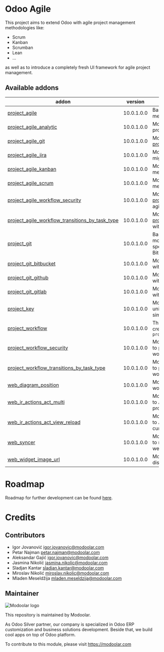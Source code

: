 
Odoo Agile
=================================
This project aims to extend Odoo with agile project management methodologies like:

  * Scrum
  * Kanban
  * Scrumban
  * Lean
  * ...

as well as to introduce a completely fresh UI framework for agile project management.

[//]: # (addons)

Available addons
----------------
addon | version | summary
--- | --- | ---
[project_agile](project_agile/) | 10.0.1.0.0 | Base module for development of all agile methodologies.
[project_agile_analytic](project_agile_analytic/) | 10.0.1.0.0 | Module which bring simple analytics for project tasks.
[project_agile_git](project_agile_git/) | 10.0.1.0.0 | Module which brings integration with [project_git](project_git/) module
[project_agile_jira](project_agile_jira/) | 10.0.1.0.0 | Module which brings interface for migration from JIRA to Odoo. Very light.
[project_agile_kanban](project_agile_kanban/) | 10.0.1.0.0 | Module which brings agile kanban methodology.
[project_agile_scrum](project_agile_scrum/) | 10.0.1.0.0 | Module which brings agile scrum methodology
[project_agile_workflow_security](project_agile_workflow_security/) | 10.0.1.0.0 | Module which integrates [project_workflow_security](project_workflow_security/) with project agile.
[project_agile_workflow_transitions_by_task_type](project_agile_workflow_transitions_by_task_type/) | 10.0.1.0.0 | Module which integrates [project_workflow_transitions_by_task_type](project_workflow_transitions_by_task_type/) with project agile.
[project_git](project_git/) | 10.0.1.0.0 | Base module for development of other modules which will bring integration with specific git services like: GitHub, BitBucket, GitLab, etc.
[project_git_bitbucket](project_git_bitbucket/) | 10.0.1.0.0 | Module which extends [project_git](project_git/) module with BitBucket integration.
[project_git_github](project_git_github/) | 10.0.1.0.0 | Module which extends [project_git](project_git/) module with GitHub integration.
[project_git_gitlab](project_git_gitlab/) | 10.0.1.0.0 | Module which extends [project_git](project_git/) module with GitLab integration.
[project_key](project_key/) | 10.0.1.0.0 | Module which brings functionality to uniquely identify projects and tasks by simple auto generated ``key`` field.
[project_workflow](project_workflow/) | 10.0.1.0.0 | This module provides functionality to create fully configurable workflow around ``project.task``
[project_workflow_security](project_workflow_security/) | 10.0.1.0.0 | Module which extends [project_workflow](project_workflow/) to provide allowed security groups for workflow transitions.
[project_workflow_transitions_by_task_type](project_workflow_transitions_by_task_type/) | 10.0.1.0.0 | Module which extends [project_workflow](project_workflow/) to provide task type constraints for workflow transitions.
[web_diagram_position](web_diagram_position/) | 10.0.1.0.0 | Module provides functionality to save workflow elements coordinates.
[web_ir_actions_act_multi](web_ir_actions_act_multi/) | 10.0.1.0.0 | Module which brings new type of action to ActionManager which can execute provided list of actions.
[web_ir_actions_act_view_reload](web_ir_actions_act_view_reload/) | 10.0.1.0.0 | Module which brings new type of action to ActionManager which can reload currently active view only.
[web_syncer](web_syncer/) | 10.0.1.0.0 | Module which provides generic interface to receive CUD model notifications on web client side.
[web_widget_image_url](web_widget_image_url/) | 10.0.1.0.0 | Module which provides web widget for displaying image from an URL.

Roadmap
=======
Roadmap for further development can be found [here](roadmap.md).

Credits
=======

Contributors
------------

* Igor Jovanović <igor.jovanovic@modoolar.com>
* Petar Najman <petar.najman@modoolar.com>
* Aleksandar Gajić <igor.jovanovic@modoolar.com>
* Jasmina Nikolić <jasmina.nikolic@modoolar.com>
* Sladjan Kantar <sladjan.kantar@modoolar.com>
* Miroslav Nikolić <miroslav.nikolic@modoolar.com>
* Mladen Meseldžija <mladen.meseldzija@modoolar.com>

Maintainer
----------
![Modoolar logo](https://modoolar.com/modoolar-static/modoolar-logo.png)

This repository is maintained by Modoolar.

As Odoo Silver partner, our company is specialized in Odoo ERP customization and business solutions development.
Beside that, we build cool apps on top of Odoo platform.

To contribute to this module, please visit https://modoolar.com
